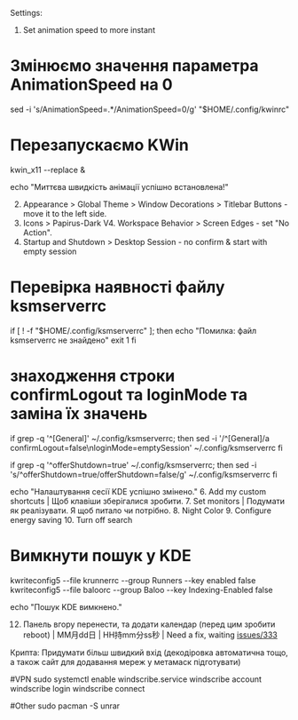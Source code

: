 Settings:

1. Set animation speed to more instant
# Змінюємо значення параметра AnimationSpeed на 0
sed -i 's/AnimationSpeed=.*/AnimationSpeed=0/g' "$HOME/.config/kwinrc"

# Перезапускаємо KWin
kwin_x11 --replace &

echo "Миттєва швидкість анімації успішно встановлена!"

2. Appearance > Global Theme > Window Decorations > Titlebar Buttons - move it to the left side.
3. Icons > Papirus-Dark
V4. Workspace Behavior > Screen Edges - set "No Action".
5. Startup and Shutdown > Desktop Session - no confirm & start with empty session
# Перевірка наявності файлу ksmserverrc
if [ ! -f "$HOME/.config/ksmserverrc" ]; then
    echo "Помилка: файл ksmserverrc не знайдено"
    exit 1
fi

# знаходження строки confirmLogout та loginMode та заміна їх значень
if grep -q '^\[General\]' ~/.config/ksmserverrc; then
  sed -i '/^\[General\]/a confirmLogout=false\nloginMode=emptySession' ~/.config/ksmserverrc
fi

if grep -q '^offerShutdown=true' ~/.config/ksmserverrc; then
  sed -i 's/^offerShutdown=true/offerShutdown=false/g' ~/.config/ksmserverrc
fi

echo "Налаштування сесії KDE успішно змінено."
6. Add my custom shortcuts | Щоб клавіши зберігалися зробити.
7. Set monitors | Подумати як реалізувати. Я щоб питало чи потрібно.
8. Night Color
9. Configure energy saving
10. Turn off search
# Вимкнути пошук у KDE
kwriteconfig5 --file krunnerrc --group Runners --key enabled false
kwriteconfig5 --file baloorc --group Baloo --key Indexing-Enabled false

echo "Пошук KDE вимкнено."

12. Панель вгору перенести, та додати календар (перед цим зробити reboot) | MM月dd日 | HH持mm分ss秒 | Need a fix, waiting <a href="https://github.com/Zren/plasma-applet-eventcalendar/issues/333">issues/333</a>
<!--# Перевірка наявності файлу з налаштуваннями
if [ ! -f "$HOME/.config/plasma-org.kde.plasma.desktop-appletsrc" ]; then
    echo "Помилка: файл plasma-org.kde.plasma.desktop-appletsrc не знайдено"
    exit 1
fi

# Заміна рядків з форматом дати на необхідний | ця хрінь не працює, перевірити!!!
sed -i 's/^dateDisplay=.*/dateDisplay=BesideTime/' "$HOME/.config/plasma-org.kde.plasma.desktop-appletsrc"
sed -i 's/^dateFormat=.*/dateFormat=custom/' "$HOME/.config/plasma-org.kde.plasma.desktop-appletsrc"
sed -i 's/^customDateFormat=.*/customDateFormat=MM月dd日/' "$HOME/.config/plasma-org.kde.plasma.desktop-appletsrc"

echo "Формат дати на панелі KDE успішно змінено"-->

Крипта:
Придумати більш швидкий вхід (декодіровка автоматична тощо, а також сайт для додавання мереж у метамаск підготувати)

#VPN
sudo systemctl enable windscribe.service
windscribe account
windscribe login
windscribe connect

#Other
sudo pacman -S unrar
